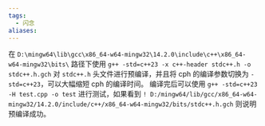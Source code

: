 ```yaml
---
tags:
  - 闪念
aliases:
---
```

在 `D:\mingw64\lib\gcc\x86_64-w64-mingw32\14.2.0\include\c++\x86_64-w64-mingw32\bits\` 路径下使用 ` g++ -std=c++23 -x c++-header stdc++.h -o stdc++.h.gch ` 对 `stdc++.h` 头文件进行预编译，并且将 cph 的编译参数切换为 `-std=c++23`，可以大幅缩短 cph 的编译时间。
编译完后可以使用 `g++ -std=c++23 -H test.cpp -o test` 进行测试，如果看到 `! D:/mingw64/lib/gcc/x86_64-w64-mingw32/14.2.0/include/c++/x86_64-w64-mingw32/bits/stdc++.h.gch` 则说明预编译成功。